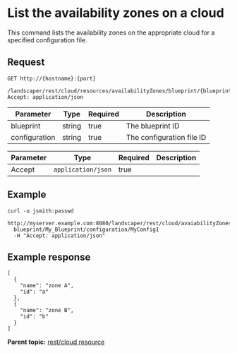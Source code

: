 # List the availability zones on a cloud

This command lists the availability zones on the appropriate cloud for a specified configuration file.

## Request

```
GET http://{hostname}:{port}
  /landscaper/rest/cloud/resources/availabilityZones/blueprint/{blueprint}/configuration/{configuration}
Accept: application/json

```

|Parameter|Type|Required|Description|
|---------|----|--------|-----------|
|blueprint|string|true|The blueprint ID|
|configuration|string|true|The configuration file ID|

|Parameter|Type|Required|Description|
|---------|----|--------|-----------|
|Accept|`application/json`|true| |

## Example

```
curl -u jsmith:passwd 
  http://myserver.example.com:8080/landscaper/rest/cloud/avaiabilityZones/
  blueprint/My_Blueprint/configuration/MyConfig1
  -H "Accept: application/json"
```

## Example response

```
[
  {
    "name": "zone A",
    "id": "a"
  },
  {
    "name": "zone B",
    "id": "b"
  }
]
```

**Parent topic:** [rest/cloud resource](../../com.edt.api.doc/topics/rest_cloud.md)

